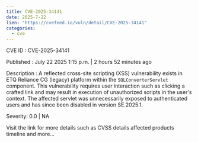 ```yaml
--- 
title: CVE-2025-34141
date: 2025-7-22
lien: "https://cvefeed.io/vuln/detail/CVE-2025-34141"
categories:
  - cve
---
```


CVE ID : CVE-2025-34141

Published :  July 22
2025
1:15 p.m. | 2 hours
52 minutes ago

Description : A reflected cross-site scripting (XSS) vulnerability exists in ETQ Reliance CG (legacy) platform within the `SQLConverterServlet` component. This vulnerability requires user interaction
such as clicking a crafted link
and may result in execution of unauthorized scripts in the user's context. The affected servlet was unnecessarily exposed to authenticated users and has since been disabled in version SE.2025.1.

Severity: 0.0 | NA

Visit the link for more details
such as CVSS details
affected products
timeline
and more...
